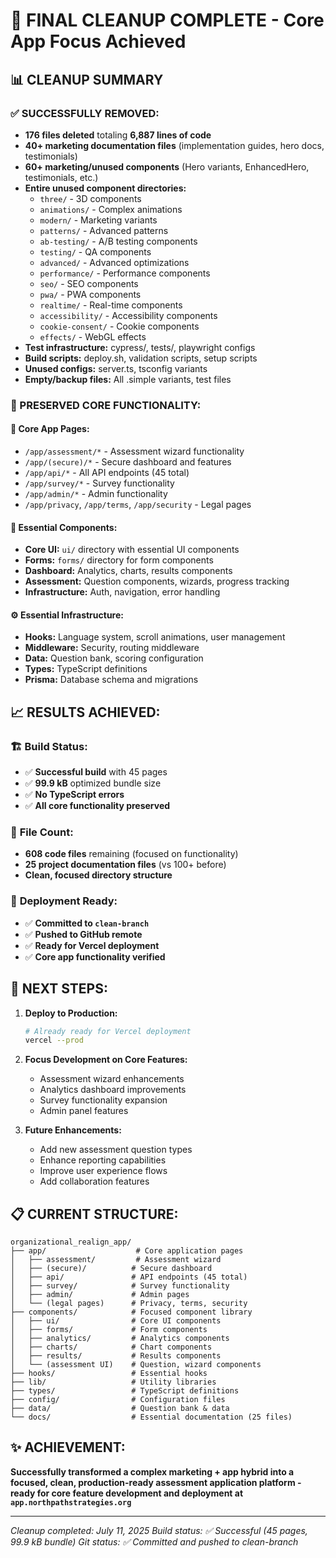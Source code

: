 # 🎯 FINAL CLEANUP COMPLETE - Core App Focus Achieved

## 📊 CLEANUP SUMMARY

### ✅ SUCCESSFULLY REMOVED:
- **176 files deleted** totaling **6,887 lines of code**
- **40+ marketing documentation files** (implementation guides, hero docs, testimonials)
- **60+ marketing/unused components** (Hero variants, EnhancedHero, testimonials, etc.)
- **Entire unused component directories:**
  - `three/` - 3D components
  - `animations/` - Complex animations  
  - `modern/` - Marketing variants
  - `patterns/` - Advanced patterns
  - `ab-testing/` - A/B testing components
  - `testing/` - QA components
  - `advanced/` - Advanced optimizations
  - `performance/` - Performance components
  - `seo/` - SEO components
  - `pwa/` - PWA components
  - `realtime/` - Real-time components
  - `accessibility/` - Accessibility components
  - `cookie-consent/` - Cookie components
  - `effects/` - WebGL effects
- **Test infrastructure:** cypress/, tests/, playwright configs
- **Build scripts:** deploy.sh, validation scripts, setup scripts
- **Unused configs:** server.ts, tsconfig variants
- **Empty/backup files:** All .simple variants, test files

### 🎯 PRESERVED CORE FUNCTIONALITY:

#### 📱 **Core App Pages:**
- `/app/assessment/*` - Assessment wizard functionality
- `/app/(secure)/*` - Secure dashboard and features  
- `/app/api/*` - All API endpoints (45 total)
- `/app/survey/*` - Survey functionality
- `/app/admin/*` - Admin functionality
- `/app/privacy`, `/app/terms`, `/app/security` - Legal pages

#### 🧩 **Essential Components:**
- **Core UI:** `ui/` directory with essential UI components
- **Forms:** `forms/` directory for form components
- **Dashboard:** Analytics, charts, results components
- **Assessment:** Question components, wizards, progress tracking
- **Infrastructure:** Auth, navigation, error handling

#### ⚙️ **Essential Infrastructure:**
- **Hooks:** Language system, scroll animations, user management
- **Middleware:** Security, routing middleware
- **Data:** Question bank, scoring configuration
- **Types:** TypeScript definitions
- **Prisma:** Database schema and migrations

## 📈 RESULTS ACHIEVED:

### 🏗️ **Build Status:**
- ✅ **Successful build** with 45 pages
- ✅ **99.9 kB** optimized bundle size  
- ✅ **No TypeScript errors**
- ✅ **All core functionality preserved**

### 📝 **File Count:**
- **608 code files** remaining (focused on functionality)
- **25 project documentation files** (vs 100+ before)
- **Clean, focused directory structure**

### 🚀 **Deployment Ready:**
- ✅ **Committed to `clean-branch`**
- ✅ **Pushed to GitHub remote**
- ✅ **Ready for Vercel deployment**
- ✅ **Core app functionality verified**

## 🎯 NEXT STEPS:

1. **Deploy to Production:**
   ```bash
   # Already ready for Vercel deployment
   vercel --prod
   ```

2. **Focus Development on Core Features:**
   - Assessment wizard enhancements
   - Analytics dashboard improvements  
   - Survey functionality expansion
   - Admin panel features

3. **Future Enhancements:**
   - Add new assessment question types
   - Enhance reporting capabilities
   - Improve user experience flows
   - Add collaboration features

## 📋 CURRENT STRUCTURE:

```
organizational_realign_app/
├── app/                    # Core application pages
│   ├── assessment/         # Assessment wizard
│   ├── (secure)/          # Secure dashboard 
│   ├── api/               # API endpoints (45 total)
│   ├── survey/            # Survey functionality
│   ├── admin/             # Admin pages
│   └── (legal pages)      # Privacy, terms, security
├── components/            # Focused component library
│   ├── ui/                # Core UI components
│   ├── forms/             # Form components
│   ├── analytics/         # Analytics components
│   ├── charts/            # Chart components
│   ├── results/           # Results components
│   └── (assessment UI)    # Question, wizard components
├── hooks/                 # Essential hooks
├── lib/                   # Utility libraries
├── types/                 # TypeScript definitions
├── config/                # Configuration files
├── data/                  # Question bank & data
└── docs/                  # Essential documentation (25 files)
```

## ✨ ACHIEVEMENT:

**Successfully transformed a complex marketing + app hybrid into a focused, clean, production-ready assessment application platform - ready for core feature development and deployment at `app.northpathstrategies.org`**

---
*Cleanup completed: July 11, 2025*
*Build status: ✅ Successful (45 pages, 99.9 kB bundle)*
*Git status: ✅ Committed and pushed to clean-branch*

